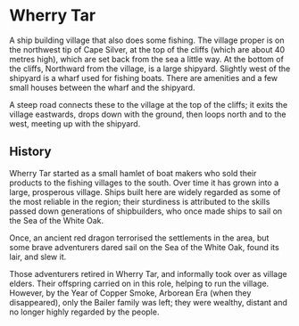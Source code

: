 Wherry Tar
==========

A ship building village that also does some fishing. The village proper is on the
northwest tip of Cape Silver, at the top of the cliffs (which are about 40 metres
high), which are set back from the sea a little way. At the bottom of the cliffs,
Northward from the village, is a large shipyard. Slightly west of the shipyard is a
wharf used for fishing boats. There are amenities and a few small houses between the
wharf and the shipyard.

A steep road connects these to the village at the top of the cliffs; it exits the
village eastwards, drops down with the ground, then loops north and to the west,
meeting up with the shipyard.

History
-------

Wherry Tar started as a small hamlet of boat makers who sold their products to the
fishing villages to the south. Over time it has grown into a large, prosperous
village. Ships built here are widely regarded as some of the most reliable in the
region; their sturdiness is attributed to the skills passed down generations of
shipbuilders, who once made ships to sail on the Sea of the White Oak.

Once, an ancient red dragon terrorised the settlements in the area, but some brave
adventurers dared sail on the Sea of the White Oak, found its lair, and slew it.

Those adventurers retired in Wherry Tar, and informally took over as village elders.
Their offspring carried on in this role, helping to run the village. However, by the
Year of Copper Smoke, Arborean Era (when they disappeared), only the Bailer family
was left; they were wealthy, distant and no longer highly regarded by the people.
